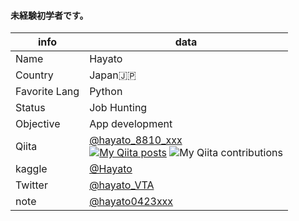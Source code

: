 #### 未経験初学者です。


|  info  |  data  |
| ---- | ---- |
|  Name  |  Hayato  |
|  Country  |  Japan🇯🇵  |
|  Favorite Lang  |  Python  |
|  Status  |  Job Hunting  |
|  Objective  |  App development  |
|  Qiita  |  [@hayato_8810_xxx](https://qiita.com/hayato_8810xxx)<br>[![My Qiita posts](https://qiita-badge.apiapi.app/s/hayato_8810xxx/posts.svg)](http://qiita.com/hayato_8810xxx) ![My Qiita contributions](https://qiita-badge.apiapi.app/s/hayato_8810xxx/contributions.svg)  |
|  kaggle  | [@Hayato](https://www.kaggle.com/hayatoomori) |
|  Twitter  |  [@hayato_VTA](https://twitter.com/hayato_VTA)  |
|  note  |  [@hayato0423xxx](https://note.com/hayato0423xxx) |
